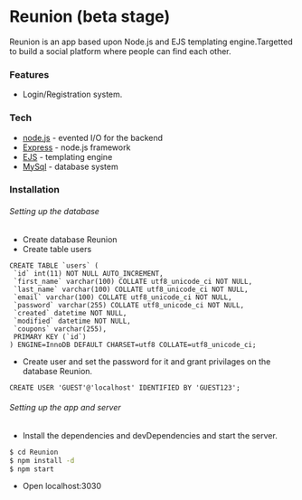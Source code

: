 # Reunion (beta stage)
Reunion is an app based upon Node.js and EJS templating engine.Targetted to build a social platform where people can find each other.

### Features
  - Login/Registration system.

### Tech

* [node.js](https://nodejs.org/en/) - evented I/O for the backend
* [Express](https://expressjs.com/) - node.js framework
* [EJS](https://ejs.co/) - templating engine
* [MySql](https://www.mysql.com/) - database system

### Installation
###### Setting up the database
 - Create database Reunion
 - Create table users

```
CREATE TABLE `users` (
 `id` int(11) NOT NULL AUTO_INCREMENT,
 `first_name` varchar(100) COLLATE utf8_unicode_ci NOT NULL,
 `last_name` varchar(100) COLLATE utf8_unicode_ci NOT NULL,
 `email` varchar(100) COLLATE utf8_unicode_ci NOT NULL,
 `password` varchar(255) COLLATE utf8_unicode_ci NOT NULL,
 `created` datetime NOT NULL,
 `modified` datetime NOT NULL,
 `coupons` varchar(255),
 PRIMARY KEY (`id`)
) ENGINE=InnoDB DEFAULT CHARSET=utf8 COLLATE=utf8_unicode_ci;

```

- Create user and set the password for it and grant privilages on the database Reunion.

```
CREATE USER 'GUEST'@'localhost' IDENTIFIED BY 'GUEST123';
```

###### Setting up the app and server
- Install the dependencies and devDependencies and start the server.

```sh
$ cd Reunion
$ npm install -d
$ npm start
```

- Open localhost:3030
